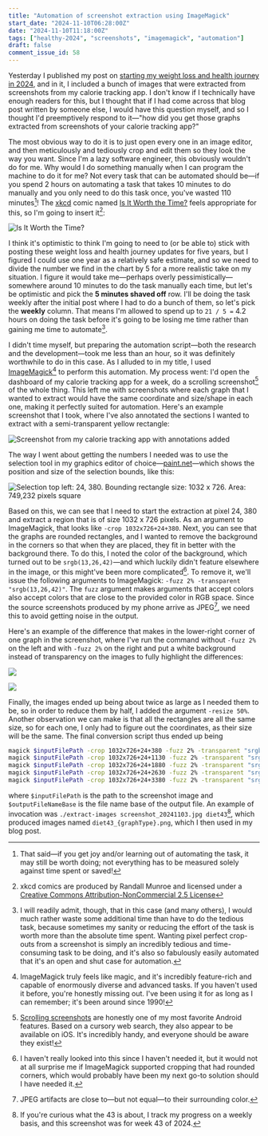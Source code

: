 ```yaml
---
title: "Automation of screenshot extraction using ImageMagick"
start_date: "2024-11-10T06:28:00Z"
date: "2024-11-10T11:18:00Z"
tags: ["healthy-2024", "screenshots", "imagemagick", "automation"]
draft: false
comment_issue_id: 58
---
```


Yesterday I published my post on [starting my weight loss and health journey in 2024](/blog/2024/11/09/weight-loss-2024), and in it, I included a bunch of images that were extracted from screenshots from my calorie tracking app. I don't know if I technically have enough readers for this, but I thought that if I had come across that blog post written by someone else, I would have this question myself, and so I thought I'd preemptively respond to it—"how did you get those graphs extracted from screenshots of your calorie tracking app?"

The most obvious way to do it is to just open every one in an image editor, and then meticulously and tediously crop and edit them so they look the way you want. Since I'm a lazy software engineer, this obviously wouldn't do for me. Why would I do something manually when I can program the machine to do it for me? Not every task that can be automated should be—if you spend 2 hours on automating a task that takes 10 minutes to do manually and you only need to do this task once, you've wasted 110 minutes[^joy-and-learning]! The [xkcd](https://xkcd.com/) comic named [Is It Worth the Time?](https://xkcd.com/1205/) feels appropriate for this, so I'm going to insert it[^xckd-attribution]:

![Is It Worth the Time?](https://imgs.xkcd.com/comics/is_it_worth_the_time.png "Don't forget the time you spend finding the chart to look up what you save. And the time spent reading this reminder about the time spent. And the time trying to figure out if either of those actually make sense. Remember, every second counts toward your life total, including these right now.")

I think it's optimistic to think I'm going to need to (or be able to) stick with posting these weight loss and health journey updates for five years, but I figured I could use one year as a relatively safe estimate, and so we need to divide the number we find in the chart by 5 for a more realistic take on my situation. I figure it would take me—perhaps overly pessimistically—somewhere around 10 minutes to do the task manually each time, but let's be optimistic and pick the **5 minutes shaved off** row. I'll be doing the task weekly after the initial post where I had to do a bunch of them, so let's pick the **weekly** column. That means I'm allowed to spend up to `21 / 5 =` 4.2 hours on doing the task before it's going to be losing me time rather than gaining me time to automate[^avoiding-tedium].

I didn't time myself, but preparing the automation script—both the research and the development—took me less than an hour, so it was definitely worthwhile to do in this case. As I alluded to in my title, I used [ImageMagick](https://imagemagick.org/)[^imagemagick] to perform this automation. My process went: I'd open the dashboard of my calorie tracking app for a week, do a scrolling screenshot[^scrolling-screenshot] of the whole thing. This left me with screenshots where each graph that I wanted to extract would have the same coordinate and size/shape in each one, making it perfectly suited for automation. Here's an example screenshot that I took, where I've also annotated the sections I wanted to extract with a semi-transparent yellow rectangle:

![Screenshot from my calorie tracking app with annotations added](annotated-screenshot.webp "Screenshot from my calorie tracking app with annotations added")

The way I went about getting the numbers I needed was to use the selection tool in my graphics editor of choice—[paint.net](https://www.getpaint.net/)—which shows the position and size of the selection bounds, like this:

![Selection top left: 24, 380. Bounding rectangle size: 1032 x 726. Area: 749,232 pixels square](selection-data.png "Selection top left: 24, 380. Bounding rectangle size: 1032 x 726. Area: 749,232 pixels square")

Based on this, we can see that I need to start the extraction at pixel 24, 380 and extract a region that is of size 1032 x 726 pixels. As an argument to ImageMagick, that looks like `-crop 1032x726+24+380`. Next, you can see that the graphs are rounded rectangles, and I wanted to remove the background in the corners so that when they are placed, they fit in better with the background there. To do this, I noted the color of the background, which turned out to be `srgb(13,26,42)`—and which luckily didn't feature elsewhere in the image, or this might've been more complicated[^advanced-cropping]. To remove it, we'll issue the following arguments to ImageMagick: `-fuzz 2% -transparent "srgb(13,26,42)"`. The `fuzz` argument makes arguments that accept colors also accept colors that are close to the provided color in RGB space. Since the source screenshots produced by my phone arrive as JPEG[^jpeg], we need this to avoid getting noise in the output.

Here's an example of the difference that makes in the lower-right corner of one graph in the screenshot, where I've run the command without `-fuzz 2%` on the left and with `-fuzz 2%` on the right and put a white background instead of transparency on the images to fully highlight the differences:

<Juxtapose id="imagemagick-fuzz">

![ ](no-fuzz.png "no fuzz")

![ ](fuzz.png "fuzz")

</Juxtapose>

Finally, the images ended up being about twice as large as I needed them to be, so in order to reduce them by half, I added the argument `-resize 50%`. Another observation we can make is that all the rectangles are all the same size, so for each one, I only had to figure out the coordinates, as their size will be the same. The final conversion script thus ended up being

```bash
magick $inputFilePath -crop 1032x726+24+380 -fuzz 2% -transparent "srgb(13,26,42)" -resize 50% "${outputFileNameBase}_calories.png"
magick $inputFilePath -crop 1032x726+24+1130 -fuzz 2% -transparent "srgb(13,26,42)" -resize 50% "${outputFileNameBase}_protein.png"
magick $inputFilePath -crop 1032x726+24+1880 -fuzz 2% -transparent "srgb(13,26,42)" -resize 50% "${outputFileNameBase}_fiber.png"
magick $inputFilePath -crop 1032x726+24+2630 -fuzz 2% -transparent "srgb(13,26,42)" -resize 50% "${outputFileNameBase}_sugar.png"
magick $inputFilePath -crop 1032x726+24+3380 -fuzz 2% -transparent "srgb(13,26,42)" -resize 50% "${outputFileNameBase}_macros.png"
```

where `$inputFilePath` is the path to the screenshot image and `$outputFileNameBase` is the file name base of the output file. An example of invocation was `./extract-images screenshot_20241103.jpg diet43`[^week43], which produced images named `diet43_{graphType}.png`, which I then used in my blog post.

[^joy-and-learning]: That said—if you get joy and/or learning out of automating the task, it may still be worth doing; not everything has to be measured solely against time spent or saved!

[^xckd-attribution]: xkcd comics are produced by Randall Munroe and licensed under a [Creative Commons Attribution-NonCommercial 2.5 License](https://creativecommons.org/licenses/by-nc/2.5/)

[^avoiding-tedium]: I will readily admit, though, that in this case (and many others), I would much rather waste some additional time than have to do the tedious task, because sometimes my sanity or reducing the effort of the task is worth more than the absolute time spent. Wanting pixel perfect crop-outs from a screenshot is simply an incredibly tedious and time-consuming task to be doing, and it's also so fabulously easily automated that it's an open and shut case for automation.

[^imagemagick]: ImageMagick truly feels like magic, and it's incredibly feature-rich and capable of enormously diverse and advanced tasks. If you haven't used it before, you're honestly missing out. I've been using it for as long as I can remember; it's been around since 1990!

[^scrolling-screenshot]: [Scrolling screenshots](https://support.google.com/android/answer/9075928?hl=en) are honestly one of my most favorite Android features. Based on a cursory web search, they also appear to be available on iOS. It's incredibly handy, and everyone should be aware they exist!

[^advanced-cropping]: I haven't really looked into this since I haven't needed it, but it would not at all surprise me if ImageMagick supported cropping that had rounded corners, which would probably have been my next go-to solution should I have needed it.

[^jpeg]: JPEG artifacts are close to—but not equal—to their surrounding color.

[^week43]: If you're curious what the 43 is about, I track my progress on a weekly basis, and this screenshot was for week 43 of 2024.
